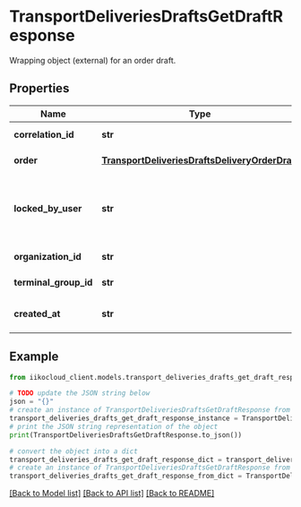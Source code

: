 # TransportDeliveriesDraftsGetDraftResponse

Wrapping object (external) for an order draft.

## Properties

Name | Type | Description | Notes
------------ | ------------- | ------------- | -------------
**correlation_id** | **str** | Operation ID. | 
**order** | [**TransportDeliveriesDraftsDeliveryOrderDraft**](TransportDeliveriesDraftsDeliveryOrderDraft.md) | Order draft object. | 
**locked_by_user** | **str** | ID of the employee who is currently editing this draft. | 
**organization_id** | **str** | Organization ID. | 
**terminal_group_id** | **str** | Terminal group ID. | [optional] 
**created_at** | **str** | Draft creation time (UTC). | 

## Example

```python
from iikocloud_client.models.transport_deliveries_drafts_get_draft_response import TransportDeliveriesDraftsGetDraftResponse

# TODO update the JSON string below
json = "{}"
# create an instance of TransportDeliveriesDraftsGetDraftResponse from a JSON string
transport_deliveries_drafts_get_draft_response_instance = TransportDeliveriesDraftsGetDraftResponse.from_json(json)
# print the JSON string representation of the object
print(TransportDeliveriesDraftsGetDraftResponse.to_json())

# convert the object into a dict
transport_deliveries_drafts_get_draft_response_dict = transport_deliveries_drafts_get_draft_response_instance.to_dict()
# create an instance of TransportDeliveriesDraftsGetDraftResponse from a dict
transport_deliveries_drafts_get_draft_response_from_dict = TransportDeliveriesDraftsGetDraftResponse.from_dict(transport_deliveries_drafts_get_draft_response_dict)
```
[[Back to Model list]](../README.md#documentation-for-models) [[Back to API list]](../README.md#documentation-for-api-endpoints) [[Back to README]](../README.md)


